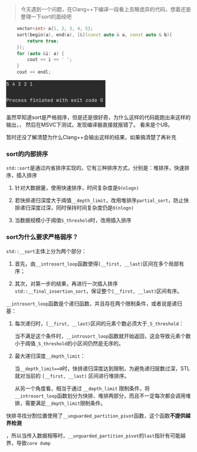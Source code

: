 > 今天遇到一个问题，在Clang++下编译一段看上去略诡异的代码，想着还是整理一下sort的面经吧

```c++
    vector<int> a{1, 2, 3, 4, 5};
    sort(begin(a), end(a), [&](const auto & a, const auto & b){
        return true;
    });
    for (auto &i: a) {
        cout << i << ' ';
    }
    cout << endl;
```

![img.png](../../../participants/answerer/images/sort输出.png)

虽然早知道sort是严格弱序，但是还是很好奇，为什么这样的代码能跑出来这样的输出，，
然后在MSVC下测试，发现编译器直接就报错了。
看来是个UB。

暂时还没了解清楚为什么Clang++会输出这样的结果，如果搞清楚了再补充



### sort的内部排序

`std::sort`是通过内省排序实现的，它有三种排序方式，分别是：堆排序，快速排序，插入排序

1. 针对大数据量，使用快速排序，时间复杂度是`O(nlogn)`

2. 若快排递归深度大于阈值`__depth_limit`，改用堆排序`partial_sort`，防止快排递归深度过深，同时保持时间复杂度仍是`O(nlogn)`

3. 当数据规模小于阈值`S_threshold`时，改用插入排序



### sort为什么要求严格弱序？

`std::__sort`主体上分为两个部分：

1. 首先，由`__introsort_loop`函数使得`[__first, __last)`区间在多个局部有序；

2. 其次，对第一步的结果，再进行一次插入排序`std::__final_insertion_sort`，保证整个`[__first, __last)`区间有序。



`__introsort_loop`函数是个递归函数，并且存在两个限制条件，或者说是递归基：

1. 每次递归时，`[__first, __last)`区间的元素个数必须大于`_S_threshold`：
   
   当不满足这个条件时，`__introsort_loop`函数就开始返回，这会导致元素个数小于阈值`_S_threshold`的小区间仍然是无序的。

2. 最大递归深度`__depth_limit`：
   
   当`__depth_limit==0`时，快排递归深度达到限制，为避免递归层数过深，STL就对当前的 `[__first, __last)` 区间进行堆排序。
   
   从另一个角度看，相当于通过 `__depth_limit` 限制条件，将`__introsort_loop`函数划分为快排、堆排两部分，而且不一定每次都会调用堆排，需要满足`__depth_limit`限制条件。

快排寻找分割位置使用了`__unguarded_partition_pivot`函数，这个函数**不提供越界检测**

，所以当传入数据相等时，`__unguarded_partition_pivot`的`last`指针有可能越界，导致`core dump`
